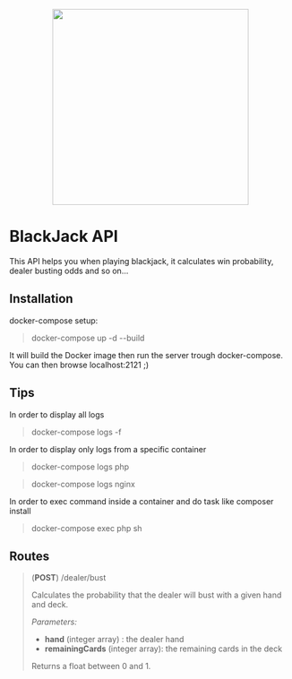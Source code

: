 
<p align="center"><a href="https://symfony.com" target="_blank">
    <img 
    src="https://image.flaticon.com/icons/svg/1983/1983632.svg" 
    width="350">
</a></p>

BlackJack API
==

This API helps you when playing blackjack, it calculates win probability, dealer busting odds and so on...
 
Installation
--
docker-compose setup:

>docker-compose up -d --build

It will build the Docker image then run the server trough docker-compose.
You can then browse localhost:2121 ;)

Tips
--

In order to display all logs

>docker-compose logs -f 

In order to display only logs from a specific container

>docker-compose logs php

>docker-compose logs nginx

In order to exec command inside a container and do task like composer install

>docker-compose exec php sh

Routes
--

>(**POST**) /dealer/bust 
>
>Calculates the probability that the dealer will bust with a given hand and deck.
>
>*Parameters:* 
> - **hand** (integer array) : the dealer hand
> - **remainingCards** (integer array): the remaining cards in the deck
>
> Returns a float between 0 and 1.
